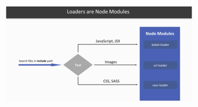 ![Loader 的運作架構](https://github.com/milochen0418/github-readme-material/blob/master/complete-webpack-guide/picture_03.png)
